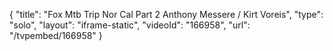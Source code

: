 {
    "title": "Fox Mtb Trip Nor Cal Part 2 Anthony Messere \/ Kirt Voreis",
    "type": "solo",
    "layout": "iframe-static",
    "videoId": "166958",
    "url": "\/tvpembed\/166958"
}